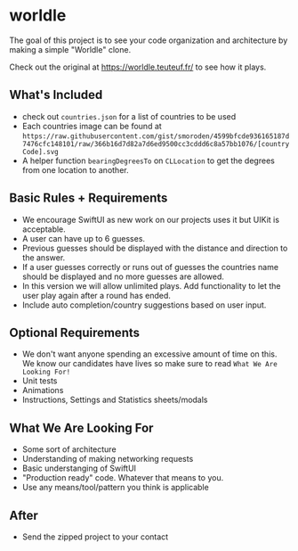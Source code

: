 # worldle

The goal of this project is to see your code organization and architecture by making a simple "Worldle" clone.

Check out the original at https://worldle.teuteuf.fr/ to see how it plays.

## What's Included
- check out `countries.json` for a list of countries to be used
- Each countries image can be found at `https://raw.githubusercontent.com/gist/smoroden/4599bfcde936165187d7476cfc148101/raw/366b16d7d82a7d6ed9500cc3cddd6c8a57bb1076/[countryCode].svg`
- A helper function `bearingDegreesTo` on `CLLocation` to get the degrees from one location to another.

## Basic Rules + Requirements
- We encourage SwiftUI as new work on our projects uses it but UIKit is acceptable.
- A user can have up to 6 guesses.
- Previous guesses should be displayed with the distance and direction to the answer.
- If a user guesses correctly or runs out of guesses the countries name should be displayed and no more guesses are allowed.
- In this version we will allow unlimited plays. Add functionality to let the user play again after a round has ended.
- Include auto completion/country suggestions based on user input.

## Optional Requirements
- We don't want anyone spending an excessive amount of time on this. We know our candidates have lives so make sure to read `What We Are Looking For!`
- Unit tests
- Animations
- Instructions, Settings and Statistics sheets/modals

## What We Are Looking For
- Some sort of architecture
- Understanding of making networking requests
- Basic understanging of SwiftUI
- "Production ready" code. Whatever that means to you.
- Use any means/tool/pattern you think is applicable

## After 
- Send the zipped project to your contact
